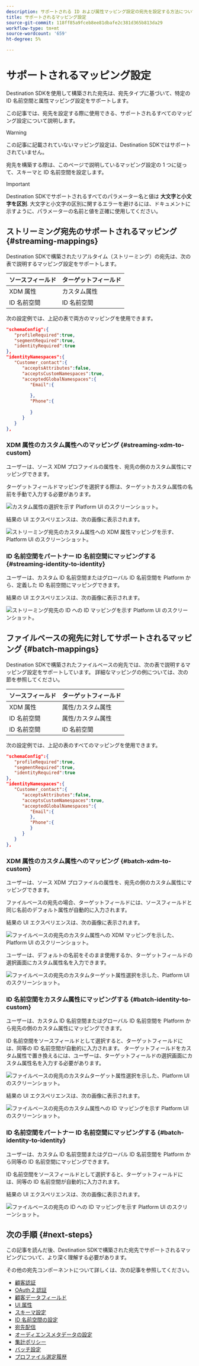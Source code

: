 ```yaml
---
description: サポートされる ID および属性マッピング設定の宛先を設定する方法について説明します。
title: サポートされるマッピング設定
source-git-commit: 118ff85a9fceb8ee81dbafe2c381d365b813da29
workflow-type: tm+mt
source-wordcount: '659'
ht-degree: 5%

---
```



# サポートされるマッピング設定

Destination SDKを使用して構築された宛先は、宛先タイプに基づいて、特定の ID 名前空間と属性マッピング設定をサポートします。

この記事では、宛先を設定する際に使用できる、サポートされるすべてのマッピング設定について説明します。

>[!WARNING]
>
>この記事に記載されていないマッピング設定は、Destination SDKではサポートされていません。

宛先を構築する際は、このページで説明しているマッピング設定の 1 つに従って、スキーマと ID 名前空間を設定します。

>[!IMPORTANT]
>
>Destination SDKでサポートされるすべてのパラメーター名と値は **大文字と小文字を区別**. 大文字と小文字の区別に関するエラーを避けるには、ドキュメントに示すように、パラメーターの名前と値を正確に使用してください。

## ストリーミング宛先のサポートされるマッピング {#streaming-mappings}

Destination SDKで構築されたリアルタイム（ストリーミング）の宛先は、次の表で説明するマッピング設定をサポートします。

| ソースフィールド | ターゲットフィールド |
| --- | --- |
| XDM 属性 | カスタム属性 |
| ID 名前空間 | ID 名前空間 |

次の設定例では、上記の表で両方のマッピングを使用できます。

```json
"schemaConfig":{
   "profileRequired":true,
   "segmentRequired":true,
   "identityRequired":true
},
"identityNamespaces":{
   "Customer_contact":{
      "acceptsAttributes":false,
      "acceptsCustomNamespaces":true,
      "acceptedGlobalNamespaces":{
         "Email":{
            
         },
         "Phone":{
            
         }
      }
   }
},
```

### XDM 属性のカスタム属性へのマッピング {#streaming-xdm-to-custom}

ユーザーは、ソース XDM プロファイルの属性を、宛先の側のカスタム属性にマッピングできます。

ターゲットフィールドマッピングを選択する際は、ターゲットカスタム属性の名前を手動で入力する必要があります。

![カスタム属性の選択を示す Platform UI のスクリーンショット。](../../assets/functionality/destination-configuration/mapping-streaming-select-custom-attribute.png)

結果の UI エクスペリエンスは、次の画像に表示されます。

![ストリーミング宛先のカスタム属性への XDM 属性マッピングを示す、Platform UI のスクリーンショット。](../../assets/functionality/destination-configuration/mapping-streaming-xdm-custom.png)

### ID 名前空間をパートナー ID 名前空間にマッピングする {#streaming-identity-to-identity}

ユーザーは、カスタム ID 名前空間またはグローバル ID 名前空間を Platform から、定義した ID 名前空間にマッピングできます。

結果の UI エクスペリエンスは、次の画像に表示されます。

![ストリーミング宛先の ID への ID マッピングを示す Platform UI のスクリーンショット。](../../assets/functionality/destination-configuration/mapping-streaming-identity-identity.png)

## ファイルベースの宛先に対してサポートされるマッピング {#batch-mappings}

Destination SDKで構築されたファイルベースの宛先では、次の表で説明するマッピング設定をサポートしています。 詳細なマッピングの例については、次の節を参照してください。

| ソースフィールド | ターゲットフィールド |
| --- | --- |
| XDM 属性 | 属性/カスタム属性 |
| ID 名前空間 | 属性/カスタム属性 |
| ID 名前空間 | ID 名前空間 |

次の設定例では、上記の表のすべてのマッピングを使用できます。

```json
"schemaConfig":{
   "profileRequired":true,
   "segmentRequired":true,
   "identityRequired":true
},
"identityNamespaces":{
   "Customer_contact":{
      "acceptsAttributes":false,
      "acceptsCustomNamespaces":true,
      "acceptedGlobalNamespaces":{
         "Email":{
         },
         "Phone":{
         }
      }
   }
},
```

### XDM 属性のカスタム属性へのマッピング {#batch-xdm-to-custom}

ユーザーは、ソース XDM プロファイルの属性を、宛先の側のカスタム属性にマッピングできます。

ファイルベースの宛先の場合、ターゲットフィールドには、ソースフィールドと同じ名前のデフォルト属性が自動的に入力されます。

結果の UI エクスペリエンスは、次の画像に表示されます。

![ファイルベースの宛先のカスタム属性への XDM マッピングを示した、Platform UI のスクリーンショット。](../../assets/functionality/destination-configuration/mapping-batch-xdm-custom.png)

ユーザーは、デフォルトの名前をそのまま使用するか、ターゲットフィールドの選択画面にカスタム属性名を入力できます。

![ファイルベースの宛先のカスタムターゲット属性選択を示した、Platform UI のスクリーンショット。](../../assets/functionality/destination-configuration/mapping-batch-custom-attribute.png)

### ID 名前空間をカスタム属性にマッピングする {#batch-identity-to-custom}

ユーザーは、カスタム ID 名前空間またはグローバル ID 名前空間を Platform から宛先の側のカスタム属性にマッピングできます。

ID 名前空間をソースフィールドとして選択すると、ターゲットフィールドには、同等の ID 名前空間が自動的に入力されます。 ターゲットフィールドをカスタム属性で置き換えるには、ユーザーは、ターゲットフィールドの選択画面にカスタム属性名を入力する必要があります。

![ファイルベースの宛先のカスタムターゲット属性選択を示した、Platform UI のスクリーンショット。](../../assets/functionality/destination-configuration/mapping-batch-custom-attribute.png)

結果の UI エクスペリエンスは、次の画像に表示されます。

![ファイルベースの宛先のカスタム属性への ID マッピングを示す Platform UI のスクリーンショット。](../../assets/functionality/destination-configuration/mapping-batch-identity-custom.png)

### ID 名前空間をパートナー ID 名前空間にマッピングする {#batch-identity-to-identity}

ユーザーは、カスタム ID 名前空間またはグローバル ID 名前空間を Platform から同等の ID 名前空間にマッピングできます。

ID 名前空間をソースフィールドとして選択すると、ターゲットフィールドには、同等の ID 名前空間が自動的に入力されます。

結果の UI エクスペリエンスは、次の画像に表示されます。

![ファイルベースの宛先の ID への ID マッピングを示す Platform UI のスクリーンショット。](../../assets/functionality/destination-configuration/mapping-batch-identity-identity.png)


## 次の手順 {#next-steps}

この記事を読んだ後、Destination SDKで構築された宛先でサポートされるマッピングについて、より深く理解する必要があります。

その他の宛先コンポーネントについて詳しくは、次の記事を参照してください。

* [顧客認証](customer-authentication.md)
* [OAuth 2 認証](oauth2-authentication.md)
* [顧客データフィールド](customer-data-fields.md)
* [UI 属性](ui-attributes.md)
* [スキーマ設定](schema-configuration.md)
* [ID 名前空間の設定](identity-namespace-configuration.md)
* [宛先配信](destination-delivery.md)
* [オーディエンスメタデータの設定](audience-metadata-configuration.md)
* [集計ポリシー](aggregation-policy.md)
* [バッチ設定](batch-configuration.md)
* [プロファイル選定履歴](historical-profile-qualifications.md)